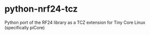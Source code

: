python-nrf24-tcz
================

Python port of the RF24 library as a TCZ extension for Tiny Core Linux (specifically piCore)
